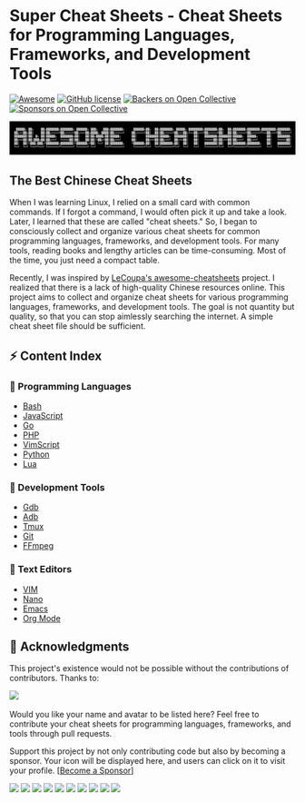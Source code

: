 # Super Cheat Sheets - Cheat Sheets for Programming Languages, Frameworks, and Development Tools

[![Awesome](https://cdn.rawgit.com/sindresorhus/awesome/d7305f38d29fed78fa85652e3a63e154dd8e8829/media/badge.svg)](https://github.com/skywind3000/awesome-cheatsheets) [![GitHub license](https://img.shields.io/badge/license-MIT-blue.svg)](https://github.com/skywind3000/awesome-cheatsheets/blob/master/LICENSE)
[![Backers on Open Collective](https://opencollective.com/awesome-cheatsheets/backers/badge.svg)](#backers)
[![Sponsors on Open Collective](https://opencollective.com/awesome-cheatsheets/sponsors/badge.svg)](#sponsors)

[![Awesome Cheat Sheets](awesome.png)](https://github.com/skywind3000/awesome-cheatsheets)

## The Best Chinese Cheat Sheets

When I was learning Linux, I relied on a small card with common commands. If I forgot a command, I would often pick it up and take a look. Later, I learned that these are called "cheat sheets." So, I began to consciously collect and organize various cheat sheets for common programming languages, frameworks, and development tools. For many tools, reading books and lengthy articles can be time-consuming. Most of the time, you just need a compact table.

Recently, I was inspired by [LeCoupa's awesome-cheatsheets](https://github.com/LeCoupa/awesome-cheatsheets) project. I realized that there is a lack of high-quality Chinese resources online. This project aims to collect and organize cheat sheets for various programming languages, frameworks, and development tools. The goal is not quantity but quality, so that you can stop aimlessly searching the internet. A simple cheat sheet file should be sufficient.

## :zap: Content Index

### :page_with_curl: Programming Languages

- [Bash](languages/bash.sh)
- [JavaScript](languages/javascript.md)
- [Go](languages/golang.go)
- [PHP](languages/php.php)
- [VimScript](languages/vimscript.md)
- [Python](languages/python.md)
- [Lua](languages/lua.lua)

### :wrench: Development Tools

- [Gdb](tools/gdb.txt)
- [Adb](tools/adb.txt)
- [Tmux](tools/tmux.txt)
- [Git](tools/git.txt)
- [FFmpeg](tools/ffmpeg.sh)

### :pencil: Text Editors

- [VIM](editors/vim.txt)
- [Nano](editors/nano.txt)
- [Emacs](editors/emacs.txt)
- [Org Mode](editors/org.org)
## :pray: Acknowledgments

This project's existence would not be possible without the contributions of contributors. Thanks to:

<a href="https://github.com/skywind3000/awesome-cheatsheets/graphs/contributors"><img src="https://opencollective.com/awesome-cheatsheets/contributors.svg?width=890&button=false" /></a>

Would you like your name and avatar to be listed here? Feel free to contribute your cheat sheets for programming languages, frameworks, and tools through pull requests.

<!--

### 支持者们

感谢支持者 🙏 [[成为支持者](https://opencollective.com/awesome-cheatsheets#backer)]

<a href="https://opencollective.com/awesome-cheatsheets#backers" target="_blank"><img src="https://opencollective.com/awesome-cheatsheets/backers.svg?width=890"></a>

-->

Support this project by not only contributing code but also by becoming a sponsor. Your icon will be displayed here, and users can click on it to visit your profile. [[Become a Sponsor](https://opencollective.com/awesome-cheatsheets#sponsor)]

<a href="https://opencollective.com/awesome-cheatsheets/sponsor/0/website" target="_blank"><img src="https://opencollective.com/awesome-cheatsheets/sponsor/0/avatar.svg"></a>
<a href="https://opencollective.com/awesome-cheatsheets/sponsor/1/website" target="_blank"><img src="https://opencollective.com/awesome-cheatsheets/sponsor/1/avatar.svg"></a>
<a href="https://opencollective.com/awesome-cheatsheets/sponsor/2/website" target="_blank"><img src="https://opencollective.com/awesome-cheatsheets/sponsor/2/avatar.svg"></a>
<a href="https://opencollective.com/awesome-cheatsheets/sponsor/3/website" target="_blank"><img src="https://opencollective.com/awesome-cheatsheets/sponsor/3/avatar.svg"></a>
<a href="https://opencollective.com/awesome-cheatsheets/sponsor/4/website" target="_blank"><img src="https://opencollective.com/awesome-cheatsheets/sponsor/4/avatar.svg"></a>
<a href="https://opencollective.com/awesome-cheatsheets/sponsor/5/website" target="_blank"><img src="https://opencollective.com/awesome-cheatsheets/sponsor/5/avatar.svg"></a>
<a href="https://opencollective.com/awesome-cheatsheets/sponsor/6/website" target="_blank"><img src="https://opencollective.com/awesome-cheatsheets/sponsor/6/avatar.svg"></a>
<a href="https://opencollective.com/awesome-cheatsheets/sponsor/7/website" target="_blank"><img src="https://opencollective.com/awesome-cheatsheets/sponsor/7/avatar.svg"></a>
<a href="https://opencollective.com/awesome-cheatsheets/sponsor/8/website" target="_blank"><img src="https://opencollective.com/awesome-cheatsheets/sponsor/8/avatar.svg"></a>
<a href="https://opencollective.com/awesome-cheatsheets/sponsor/9/website" target="_blank"><img src="https://opencollective.com/awesome-cheatsheets/sponsor/9/avatar.svg"></a>


